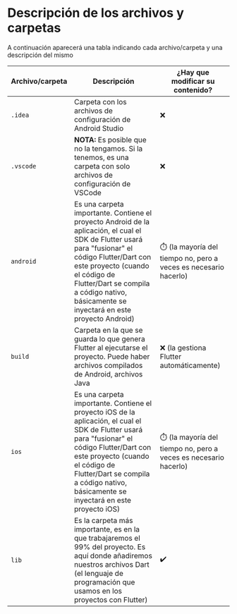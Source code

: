 # Descripción de los archivos y carpetas 

A continuación aparecerá una tabla indicando cada archivo/carpeta y una descripción del mismo

| Archivo/carpeta | Descripción | ¿Hay que modificar su contenido? |
|---|---|---|
| `.idea` | Carpeta con los archivos de configuración de Android Studio | ❌ |
| `.vscode` | **NOTA:** Es posible que no la tengamos. Si la tenemos, es una carpeta con solo archivos de configuración de VSCode | ❌ |
| `android` | Es una carpeta importante. Contiene el proyecto Android de la aplicación, el cual el SDK de Flutter usará para "fusionar" el código Flutter/Dart con este proyecto (cuando el código de Flutter/Dart se compila a código nativo, básicamente se inyectará en este proyecto Android) | ⏱️ (la mayoría del tiempo no, pero a veces es necesario hacerlo) |
| `build` | Carpeta en la que se guarda lo que genera Flutter al ejecutarse el proyecto. Puede haber archivos compilados de Android, archivos Java | ❌ (la gestiona Flutter automáticamente) |
| `ios` | Es una carpeta importante. Contiene el proyecto iOS de la aplicación, el cual el SDK de Flutter usará para "fusionar" el código Flutter/Dart con este proyecto (cuando el código de Flutter/Dart se compila a código nativo, básicamente se inyectará en este proyecto iOS) | ⏱️ (la mayoría del tiempo no, pero a veces es necesario hacerlo) |
| `lib` | Es la carpeta más importante, es en la que trabajaremos el 99% del proyecto. Es aquí donde añadiremos nuestros archivos Dart (el lenguaje de programación que usamos en los proyectos con Flutter) | ✔️ |